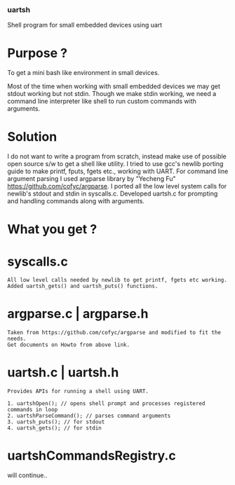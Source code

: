 ### uartsh
  Shell program for small embedded devices using uart

# Purpose ?
   
   To get a mini bash like environment in small devices.
   
   Most of the time when working with small embedded devices we may get stdout working but not stdin. 
   Though we make stdin working, we need a command line interpreter like shell to run custom commands with arguments.
   
# Solution
  
  I do not want to write a program from scratch, instead make use of possible open source s/w to get a shell like utility.
  I tried to use gcc's newlib porting guide to make printf, fputs, fgets etc., working with UART.
  For command line argument parsing I used argparse library by "Yecheng Fu" https://github.com/cofyc/argparse.
  I ported all the low level system calls for newlib's stdout and stdin in syscalls.c.
  Developed uartsh.c for prompting and handling commands along with arguments.
  
# What you get ?
  
  # syscalls.c
    All low level calls needed by newlib to get printf, fgets etc working.
    Added uartsh_gets() and uartsh_puts() functions.
    
  # argparse.c | argparse.h
    Taken from https://github.com/cofyc/argparse and modified to fit the needs.
    Get documents on Howto from above link.
    
  # uartsh.c | uartsh.h
    Provides APIs for running a shell using UART.
    
    1. uartshOpen(); // opens shell prompt and processes registered commands in loop
    2. uartshParseCommand(); // parses command arguments
    3. uartsh_puts(); // for stdout
    4. uartsh_gets(); // for stdin
  
  # uartshCommandsRegistry.c
  will continue..
  


